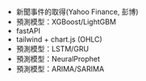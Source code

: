 - 新聞事件的取得(Yahoo Finance, 彭博)
- 預測模型：XGBoost/LightGBM
- fastAPI
- tailwind + chart.js (OHLC)
- 預測模型：LSTM/GRU
- 預測模型：NeuralProphet
- 預測模型：ARIMA/SARIMA